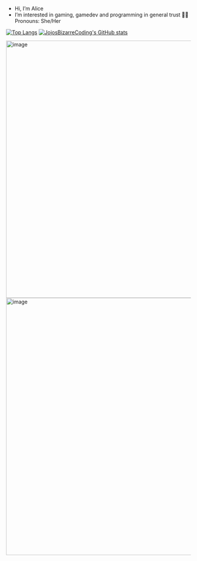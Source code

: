 - Hi, I’m Alice
- I’m interested in gaming, gamedev and programming in general trust
🏳️‍⚧️ Pronouns: She/Her

[![Top Langs](https://github-readme-stats-ashy-seven.vercel.app/api/top-langs?username=JojosBizarreCoding&theme=synthwave&count_private=true)](https://github.com/anuraghazra/github-readme-stats)
[![JojosBizarreCoding's GitHub stats](https://github-readme-stats-ashy-seven.vercel.app/api?username=JojosBizarreCoding&show_icons=true&theme=synthwave&count_private=true&include_all_commits=true)](https://github.com/anuraghazra/github-readme-stats)

<img height="700px" alt="image" src="https://github.com/user-attachments/assets/b42f006e-919d-4762-8058-d57ef8866271" />
<img height="700px" alt="image" src="https://github.com/user-attachments/assets/fdeb138f-05b2-4f83-8674-2a4e18884d6a" />
